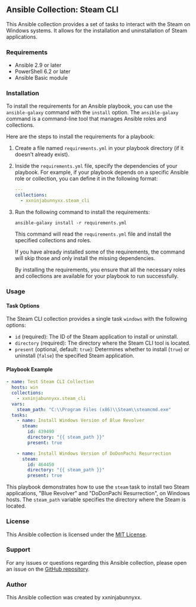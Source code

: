 ## Ansible Collection: Steam CLI

This Ansible collection provides a set of tasks to interact with the Steam on Windows systems. It allows for the installation and uninstallation of Steam applications.

### Requirements

- Ansible 2.9 or later
- PowerShell 6.2 or later
- Ansible Basic module

### Installation

To install the requirements for an Ansible playbook, you can use the `ansible-galaxy` command with the `install` option. The `ansible-galaxy` command is a command-line tool that manages Ansible roles and collections.

Here are the steps to install the requirements for a playbook:

1. Create a file named `requirements.yml` in your playbook directory (if it doesn't already exist).
2. Inside the `requirements.yml` file, specify the dependencies of your playbook. For example, if your playbook depends on a specific Ansible role or collection, you can define it in the following format:

   ```yaml
   ---
   collections:
     - xxninjabunnyxx.steam_cli
   ```

3. Run the following command to install the requirements:

   ```shell
   ansible-galaxy install -r requirements.yml
   ```

   This command will read the `requirements.yml` file and install the specified collections and roles.

   If you have already installed some of the requirements, the command will skip those and only install the missing dependencies.

   By installing the requirements, you ensure that all the necessary roles and collections are available for your playbook to run successfully.

### Usage

#### Task Options

The Steam CLI collection provides a single task `windows` with the following options:

- `id` (required): The ID of the Steam application to install or uninstall.
- `directory` (required): The directory where the Steam CLI tool is located.
- `present` (optional, default: `true`): Determines whether to install (`true`) or uninstall (`false`) the specified Steam application.

#### Playbook Example

```yaml
- name: Test Steam CLI Collection
  hosts: win
  collections:
    - xxninjabunnyxx.steam_cli
  vars:
    steam_path: "C:\\Program Files (x86)\\Steam\\steamcmd.exe"
  tasks:
    - name: Install Windows Version of Blue Revolver
      steam:
        id: 439490
        directory: "{{ steam_path }}"
        present: true

    - name: Install Windows Version of DoDonPachi Resurrection
      steam:
        id: 464450
        directory: "{{ steam_path }}"
        present: true
```

This playbook demonstrates how to use the `steam` task to install two Steam applications, "Blue Revolver" and "DoDonPachi Resurrection", on Windows hosts. The `steam_path` variable specifies the directory where the Steam is located.

### License

This Ansible collection is licensed under the [MIT License](https://opensource.org/licenses/MIT).

### Support

For any issues or questions regarding this Ansible collection, please open an issue on the [GitHub repository](https://github.com/xxninjabunnyxx/steam-cli-ansible-collection/issues).

### Author

This Ansible collection was created by xxninjabunnyxx.